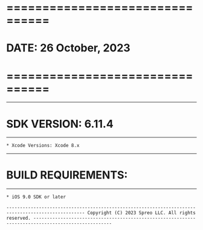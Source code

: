 
# ================================ #
#  DATE: 26 October, 2023   
# ================================ #

---------------------------------------------------------------------------------------------------------
# SDK VERSION: 6.11.4
____________________________________

    * Xcode Versions: Xcode 8.x

---------------------------------------------------------------------------------------------------------
# BUILD REQUIREMENTS:
____________________________________

    * iOS 9.0 SDK or later

`---------------------------------------------------------------------------------------------------
    Copyright (C) 2023 Spreo LLC. All rights reserved.
 ---------------------------------------------------------------------------------------------------`
